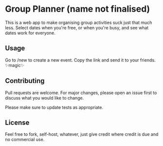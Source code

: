 # Group Planner (name not finalised)
This is a web app to make organising group activities suck just that much less. 
Select dates when you're free, or when you're busy, and see what dates work for everyone. 

## Usage

Go to /new to create a new event.
Copy the link and send it to your friends.
✨magic✨
## Contributing
Pull requests are welcome. For major changes, please open an issue first to discuss what you would like to change.

Please make sure to update tests as appropriate.

## License
Feel free to fork, self-host, whatever, just give credit where credit is due and no commercial use. 